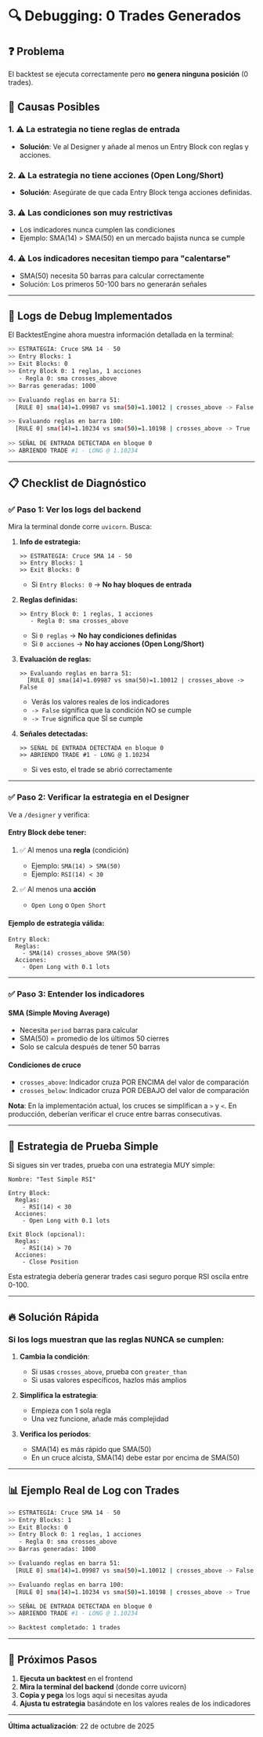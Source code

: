 # 🔍 Debugging: 0 Trades Generados

## ❓ Problema
El backtest se ejecuta correctamente pero **no genera ninguna posición** (0 trades).

## 🎯 Causas Posibles

### 1. ⚠️ **La estrategia no tiene reglas de entrada**
- **Solución**: Ve al Designer y añade al menos un Entry Block con reglas y acciones.

### 2. ⚠️ **La estrategia no tiene acciones (Open Long/Short)**
- **Solución**: Asegúrate de que cada Entry Block tenga acciones definidas.

### 3. ⚠️ **Las condiciones son muy restrictivas**
- Los indicadores nunca cumplen las condiciones
- Ejemplo: SMA(14) > SMA(50) en un mercado bajista nunca se cumple

### 4. ⚠️ **Los indicadores necesitan tiempo para "calentarse"**
- SMA(50) necesita 50 barras para calcular correctamente
- Solución: Los primeros 50-100 bars no generarán señales

---

## 🔧 Logs de Debug Implementados

El BacktestEngine ahora muestra información detallada en la terminal:

```bash
>> ESTRATEGIA: Cruce SMA 14 - 50
>> Entry Blocks: 1
>> Exit Blocks: 0
>> Entry Block 0: 1 reglas, 1 acciones
   - Regla 0: sma crosses_above
>> Barras generadas: 1000

>> Evaluando reglas en barra 51:
  [RULE 0] sma(14)=1.09987 vs sma(50)=1.10012 | crosses_above -> False

>> Evaluando reglas en barra 100:
  [RULE 0] sma(14)=1.10234 vs sma(50)=1.10198 | crosses_above -> True
  
>> SEÑAL DE ENTRADA DETECTADA en bloque 0
>> ABRIENDO TRADE #1 - LONG @ 1.10234
```

---

## 📋 Checklist de Diagnóstico

### ✅ **Paso 1: Ver los logs del backend**

Mira la terminal donde corre `uvicorn`. Busca:

1. **Info de estrategia:**
   ```
   >> ESTRATEGIA: Cruce SMA 14 - 50
   >> Entry Blocks: 1
   >> Exit Blocks: 0
   ```
   - Si `Entry Blocks: 0` → **No hay bloques de entrada**

2. **Reglas definidas:**
   ```
   >> Entry Block 0: 1 reglas, 1 acciones
      - Regla 0: sma crosses_above
   ```
   - Si `0 reglas` → **No hay condiciones definidas**
   - Si `0 acciones` → **No hay acciones (Open Long/Short)**

3. **Evaluación de reglas:**
   ```
   >> Evaluando reglas en barra 51:
     [RULE 0] sma(14)=1.09987 vs sma(50)=1.10012 | crosses_above -> False
   ```
   - Verás los valores reales de los indicadores
   - `-> False` significa que la condición NO se cumple
   - `-> True` significa que SÍ se cumple

4. **Señales detectadas:**
   ```
   >> SEÑAL DE ENTRADA DETECTADA en bloque 0
   >> ABRIENDO TRADE #1 - LONG @ 1.10234
   ```
   - Si ves esto, el trade se abrió correctamente

---

### ✅ **Paso 2: Verificar la estrategia en el Designer**

Ve a `/designer` y verifica:

#### **Entry Block debe tener:**
1. ✅ Al menos una **regla** (condición)
   - Ejemplo: `SMA(14) > SMA(50)`
   - Ejemplo: `RSI(14) < 30`

2. ✅ Al menos una **acción**
   - `Open Long` o `Open Short`

#### **Ejemplo de estrategia válida:**
```
Entry Block:
  Reglas:
    - SMA(14) crosses_above SMA(50)
  Acciones:
    - Open Long with 0.1 lots
```

---

### ✅ **Paso 3: Entender los indicadores**

#### **SMA (Simple Moving Average)**
- Necesita `period` barras para calcular
- SMA(50) = promedio de los últimos 50 cierres
- Solo se calcula después de tener 50 barras

#### **Condiciones de cruce**
- `crosses_above`: Indicador cruza POR ENCIMA del valor de comparación
- `crosses_below`: Indicador cruza POR DEBAJO del valor de comparación

**Nota**: En la implementación actual, los cruces se simplifican a `>` y `<`. En producción, deberían verificar el cruce entre barras consecutivas.

---

## 🧪 Estrategia de Prueba Simple

Si sigues sin ver trades, prueba con una estrategia MUY simple:

```
Nombre: "Test Simple RSI"

Entry Block:
  Reglas:
    - RSI(14) < 30
  Acciones:
    - Open Long with 0.1 lots

Exit Block (opcional):
  Reglas:
    - RSI(14) > 70
  Acciones:
    - Close Position
```

Esta estrategia debería generar trades casi seguro porque RSI oscila entre 0-100.

---

## 🔥 Solución Rápida

### Si los logs muestran que las reglas NUNCA se cumplen:

1. **Cambia la condición**:
   - Si usas `crosses_above`, prueba con `greater_than`
   - Si usas valores específicos, hazlos más amplios

2. **Simplifica la estrategia**:
   - Empieza con 1 sola regla
   - Una vez funcione, añade más complejidad

3. **Verifica los períodos**:
   - SMA(14) es más rápido que SMA(50)
   - En un cruce alcista, SMA(14) debe estar por encima de SMA(50)

---

## 📊 Ejemplo Real de Log con Trades

```bash
>> ESTRATEGIA: Cruce SMA 14 - 50
>> Entry Blocks: 1
>> Exit Blocks: 0
>> Entry Block 0: 1 reglas, 1 acciones
   - Regla 0: sma crosses_above
>> Barras generadas: 1000

>> Evaluando reglas en barra 51:
  [RULE 0] sma(14)=1.09987 vs sma(50)=1.10012 | crosses_above -> False

>> Evaluando reglas en barra 100:
  [RULE 0] sma(14)=1.10234 vs sma(50)=1.10198 | crosses_above -> True

>> SEÑAL DE ENTRADA DETECTADA en bloque 0
>> ABRIENDO TRADE #1 - LONG @ 1.10234

>> Backtest completado: 1 trades
```

---

## 🎯 Próximos Pasos

1. **Ejecuta un backtest** en el frontend
2. **Mira la terminal del backend** (donde corre uvicorn)
3. **Copia y pega** los logs aquí si necesitas ayuda
4. **Ajusta tu estrategia** basándote en los valores reales de los indicadores

---

**Última actualización**: 22 de octubre de 2025


